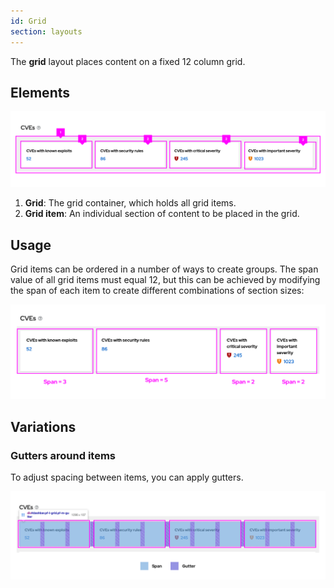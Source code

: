 ```yaml
---
id: Grid
section: layouts
---
```

The **grid** layout places content on a fixed 12 column grid.

## Elements

![Example of grid layout.](./img/grid-example.png)
1. **Grid**: The grid container, which holds all grid items.
1. **Grid item**: An individual section of content to be placed in the grid.

## Usage

Grid items can be ordered in a number of ways to create groups. The span value of all grid items must equal 12, but this can be achieved by modifying the span of each item to create different combinations of section sizes:


![Example of grid layout with adjusted span.](./img/adjusted-grid-span.png)

## Variations

### Gutters around items

To adjust spacing between items, you can apply gutters.

![Example of grid layout with gutters](./img/grid-gutters.png)
